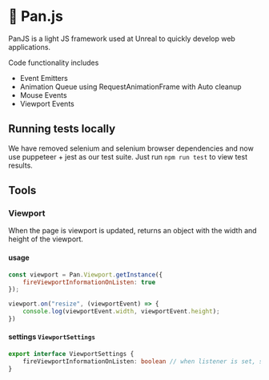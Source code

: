 # 🚀 Pan.js

PanJS is a light JS framework used at Unreal to quickly develop web applications.

Code functionality includes
* Event Emitters
* Animation Queue using RequestAnimationFrame with Auto cleanup
* Mouse Events
* Viewport Events

## Running tests locally

We have removed selenium and selenium browser dependencies and now use puppeteer + jest as our test suite. Just run `npm run test` to view test results.

## Tools

### Viewport
When the page is viewport is updated, returns an object with the width and height of the viewport.

#### usage
```javascript
const viewport = Pan.Viewport.getInstance({
    fireViewportInformationOnListen: true
});

viewport.on("resize", (viewportEvent) => {
    console.log(viewportEvent.width, viewportEvent.height);
})
```

#### settings `ViewportSettings`
```typescript
export interface ViewportSettings {
    fireViewportInformationOnListen: boolean // when listener is set, should viewport information be sent immediately to callback.
}
```

